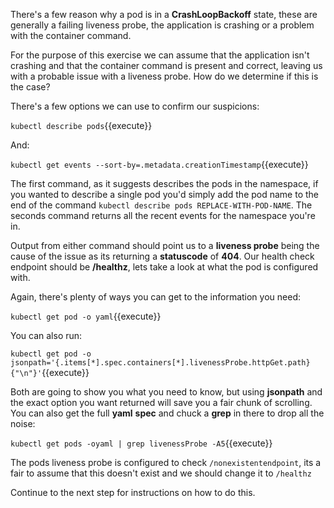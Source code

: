 There's a few reason why a pod is in a **CrashLoopBackoff** state, these are generally a failing liveness probe, the application is crashing or a problem with the container command.

For the purpose of this exercise we can assume that the application isn't crashing and that the container command is present and correct, leaving us with a probable issue with a liveness probe. How do we determine if this is the case?

There's a few options we can use to confirm our suspicions:

`kubectl describe pods`{{execute}} 

And:

`kubectl get events --sort-by=.metadata.creationTimestamp`{{execute}}

The first command, as it suggests describes the pods in the namespace, if you wanted to describe a single pod you'd simply add the pod name to the end of the command `kubectl describe pods REPLACE-WITH-POD-NAME`. The seconds command returns all the recent events for the namespace you're in.

Output from either command should point us to a **liveness probe** being the cause of the issue as its returning a **statuscode** of **404**. Our health check endpoint should be **/healthz**, lets take a look at what the pod is configured with.

Again, there's plenty of ways you can get to the information you need:

`kubectl get pod -o yaml`{{execute}} 

You can also run:

`kubectl get pod -o jsonpath='{.items[*].spec.containers[*].livenessProbe.httpGet.path}{"\n"}'`{{execute}}

Both are going to show you what you need to know, but using **jsonpath** and the exact option you want returned will save you a fair chunk of scrolling. 
You can also get the full **yaml** **spec** and chuck a **grep** in there to drop all the noise:

`kubectl get pods -oyaml | grep livenessProbe -A5`{{execute}}

The pods liveness probe is configured to check `/nonexistentendpoint`, its a fair to assume that this doesn't exist and we should change it to `/healthz`

Continue to the next step for instructions on how to do this.

